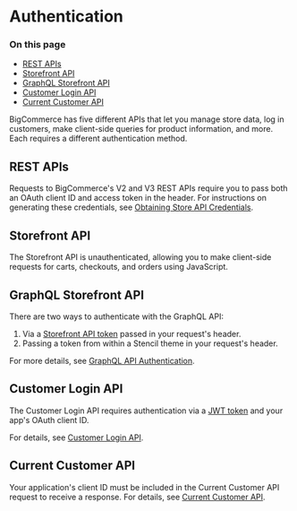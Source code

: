# Authentication

<div class="otp" id="no-index">

### On this page
- [REST APIs](#rest-apis)
- [Storefront API](#storefront-api)
- [GraphQL Storefront API](#graphql-storefront-api)
- [Customer Login API](#customer-login-api)
- [Current Customer API](#current-customer-api)
</div>

BigCommerce has five different APIs that let you manage store data, log in customers, make client-side queries for product information, and more. Each requires a different authentication method.

## REST APIs

Requests to BigCommerce's V2 and V3 REST APIs require you to pass both an OAuth client ID and access token in the header. For instructions on generating these credentials, see [Obtaining Store API Credentials](https://developer.bigcommerce.com/api-docs/getting-started/authentication/rest-api-authentication#obtaining-store-api-credentials#obtaining-store-api-credentials).


## Storefront API
The Storefront API is unauthenticated, allowing you to make client-side requests for carts, checkouts, and orders using JavaScript. 


## GraphQL Storefront API
There are two ways to authenticate with the GraphQL API:
1. Via a [Storefront API token](https://developer.bigcommerce.com/api-reference/cart-checkout/storefront-api-token/api-token/createtoken) passed in your request's header.
2. Passing a token from within a Stencil theme in your request's header.

For more details, see [GraphQL API Authentication](https://developer.bigcommerce.com/api-docs/storefront/graphql/graphql-storefront-api-overview#authentication).

## Customer Login API

The Customer Login API requires authentication via a [JWT token](https://jwt.io/) and your app's OAuth client ID.

For details, see [Customer Login API](https://developer.bigcommerce.com/api-docs/customers/customer-login-api).

## Current Customer API

Your application's client ID must be included in the Current Customer API request to receive a response. For details, see [Current Customer API](https://developer.bigcommerce.com/api-docs/customers/current-customer-api).
